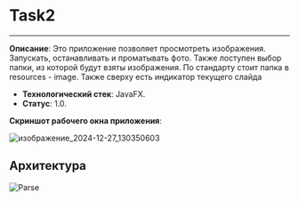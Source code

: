 # Task2
----------------
**Описание**:  Это приложение позволяет просмотреть изображения. Запускать, останавливать и проматывать фото. Также лоступен выбор папки, из которой будут взяты изображения. По стандарту стоит папка в resources - image. Также сверху есть индикатор текущего слайда
 - **Технологический стек**: JavaFX.
 - **Статус**:  1.0.

**Скриншот рабочего окна приложения**:

![изображение_2024-12-27_130350603](https://github.com/user-attachments/assets/8b99a128-9fd1-4c20-88f8-9130699dca4e)


## Архитектура
![Parse](https://github.com/user-attachments/assets/56ca4ec1-61c9-4e98-ad39-c787ac2089fc)
